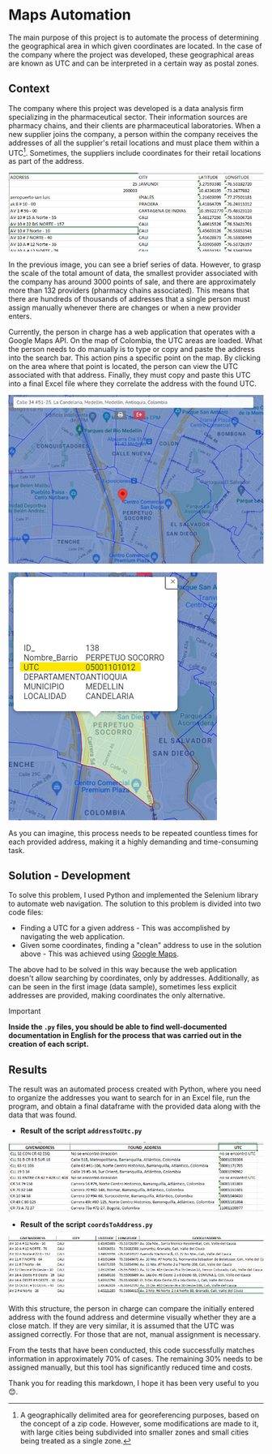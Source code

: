 # Maps Automation
The main purpose of this project is to automate the process of determining the geographical area in which given coordinates are located. In the case of the company where the project was developed, these geographical areas are known as UTC and can be interpreted in a certain way as postal zones.

## Context
The company where this project was developed is a data analysis firm specializing in the pharmaceutical sector. Their information sources are pharmacy chains, and their clients are pharmaceutical laboratories. When a new supplier joins the company, a person within the company receives the addresses of all the supplier's retail locations and must place them within a UTC[^1]. Sometimes, the suppliers include coordinates for their retail locations as part of the address.

![initialData](https://github.com/cristiancavelasquez/Maps_Automation/blob/31208ee67a7368d54116f5daaa513350c9f8ee78/Screenhot_folder/initialData.png)

In the previous image, you can see a brief series of data. However, to grasp the scale of the total amount of data, the smallest provider associated with the company has around 3000 points of sale, and there are approximately more than 132 providers (pharmacy chains associated). This means that there are hundreds of thousands of addresses that a single person must assign manually whenever there are changes or when a new provider enters.

Currently, the person in charge has a web application that operates with a Google Maps API. On the map of Colombia, the UTC areas are loaded. What the person needs to do manually is to type or copy and paste the address into the search bar. This action pins a specific point on the map. By clicking on the area where that point is located, the person can view the UTC associated with that address. Finally, they must copy and paste this UTC into a final Excel file where they correlate the address with the found UTC.

![webapp](https://github.com/cristiancavelasquez/Maps_Automation/blob/31208ee67a7368d54116f5daaa513350c9f8ee78/Screenhot_folder/search.png)

![utc](https://github.com/cristiancavelasquez/Maps_Automation/blob/31208ee67a7368d54116f5daaa513350c9f8ee78/Screenhot_folder/utc_found.png)

As you can imagine, this process needs to be repeated countless times for each provided address, making it a highly demanding and time-consuming task.

## Solution - Development

To solve this problem, I used Python and implemented the Selenium library to automate web navigation. The solution to this problem is divided into two code files:

  - Finding a UTC for a given address - This was accomplished by navigating the web application.
  - Given some coordinates, finding a "clean" address to use in the solution above - This was achieved using [Google Maps](https://www.google.com/maps).

The above had to be solved in this way because the web application doesn't allow searching by coordinates, only by addresses. Additionally, as can be seen in the first image (data sample), sometimes less explicit addresses are provided, making coordinates the only alternative.

> [!IMPORTANT]
> **Inside the  ```.py``` files, you should be able to find well-documented documentation in English for the process that was carried out in the creation of each script.**

## Results

The result was an automated process created with Python, where you need to organize the addresses you want to search for in an Excel file, run the program, and obtain a final dataframe with the provided data along with the data that was found.

- **Result of the script ```addressToUtc.py```**
  
![utc](https://github.com/cristiancavelasquez/Maps_Automation/blob/31208ee67a7368d54116f5daaa513350c9f8ee78/Screenhot_folder/result1.png)

- **Result of the script ```coordsToAddress.py```**

![utc](https://github.com/cristiancavelasquez/Maps_Automation/blob/31208ee67a7368d54116f5daaa513350c9f8ee78/Screenhot_folder/result2.png)

With this structure, the person in charge can compare the initially entered address with the found address and determine visually whether they are a close match. If they are very similar, it is assumed that the UTC was assigned correctly. For those that are not, manual assignment is necessary.

From the tests that have been conducted, this code successfully matches information in approximately 70% of cases. The remaining 30% needs to be assigned manually, but this tool has significantly reduced time and costs.


Thank you for reading this markdown, I hope it has been very useful to you 😊.



[^1]: A geographically delimited area for georeferencing purposes, based on the concept of a zip code. However, some modifications are made to it, with large cities being subdivided into smaller zones and small cities being treated as a single zone.

